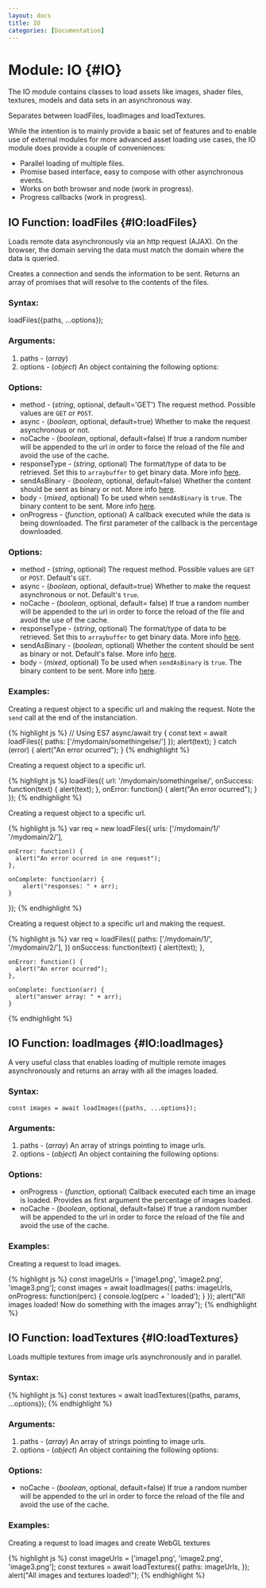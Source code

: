 ```yaml
---
layout: docs
title: IO
categories: [Documentation]
---
```


Module: IO {#IO}
===========================

The IO module contains classes to load assets like images, shader files,
textures, models and data sets in an asynchronous way.

Separates between loadFiles, loadImages and loadTextures.

While the intention is to mainly provide a basic set of features and
to enable use of external modules for more advanced asset loading use cases,
the IO module does provide a couple of conveniences:

* Parallel loading of multiple files.
* Promise based interface, easy to compose with other asynchronous events.
* Works on both browser and node (work in progress).
* Progress callbacks (work in progress).


IO Function: loadFiles {#IO:loadFiles}
--------------------------------------

Loads remote data asynchronously via an http request (AJAX).
On the browser, the domain serving the data must match the
domain where the data is queried.

Creates a connection and sends the information to be sent. Returns
an array of promises that will resolve to the contents of the files.

### Syntax:

  loadFiles({paths, ...options});

### Arguments:

1. paths - (*array*)
1. options - (*object*) An object containing the following options:

### Options:

* method - (*string*, optional, default='GET')
  The request method. Possible values are `GET` or `POST`.
* async - (*boolean*, optional, default=true)
  Whether to make the request asynchronous or not.
* noCache - (*boolean*, optional, default=false)
  If true a random number will be appended to the url in order to
  force the reload of the file and avoid the use of the cache.
* responseType - (*string*, optional)
  The format/type of data to be retrieved.
  Set this to `arraybuffer` to get binary data. More info
  [here](https://developer.mozilla.org/En/Using_XMLHttpRequest#Handling_binary_data).
* sendAsBinary - (*boolean*, optional, default=false)
  Whether the content should be sent as binary or not. More info
  [here](https://developer.mozilla.org/en/xmlhttprequest#sendAsBinary()).
* body - (*mixed*, optional) To be used when `sendAsBinary` is `true`.
  The binary content to be sent. More info
  [here](https://developer.mozilla.org/en/xmlhttprequest#sendAsBinary()).
* onProgress - (*function*, optional)
  A callback executed while the data is being downloaded.
  The first parameter of the callback is the percentage downloaded.

### Options:

* method - (*string*, optional) The request method.
  Possible values are `GET` or `POST`. Default's `GET`.
* async - (*boolean*, optional, default=true)
  Whether to make the request asynchronous or not. Default's `true`.
* noCache - (*boolean*, optional, default= false)
   If true a random number will be appended
   to the url in order to force the reload of the file and avoid
   the use of the cache.
* responseType - (*string*, optional) The format/type of data to be retrieved.
  Set this to `arraybuffer` to get binary data. More info
  [here](https://developer.mozilla.org/En/Using_XMLHttpRequest#Handling_binary_data).
* sendAsBinary - (*boolean*, optional) Whether the content should be sent
  as binary or not. Default's false. More info 
  [here](https://developer.mozilla.org/en/xmlhttprequest#sendAsBinary()).
* body - (*mixed*, optional) To be used when `sendAsBinary` is `true`.
  The binary content to be sent. More info 
  [here](https://developer.mozilla.org/en/xmlhttprequest#sendAsBinary()).


### Examples:

Creating a request object to a specific url and making the request. 
Note the `send` call at the end of the instanciation.

{% highlight js %}
  // Using ES7 async/await
  try {
    const text = await loadFiles({
      paths: ['/mydomain/somethingelse/']
    });
    alert(text);
  } catch (error) {
    alert("An error ocurred");
  }
{% endhighlight %}


Creating a request object to a specific url.

{% highlight js %}
  loadFiles({
    url: '/mydomain/somethingelse/',
    onSuccess: function(text) {
      alert(text);
    },
    onError: function() {
      alert("An error ocurred");
    }
  });
{% endhighlight %}

Creating a request object to a specific url.

{% highlight js %}
  var req = new loadFiles({
    urls: ['/mydomain/1/' '/mydomain/2/'],

    onError: function() {
      alert("An error ocurred in one request");
    },

    onComplete: function(arr) {
        alert("responses: " + arr);
    }
  });
{% endhighlight %}

Creating a request object to a specific url and making the request.

{% highlight js %}
  var req = loadFiles({
    paths: ['/mydomain/1/', '/mydomain/2/'],
  })
    onSuccess: function(text) {
      alert(text);
    },

    onError: function() {
      alert("An error ocurred");
    },

    onComplete: function(arr) {
      alert("answer array: " + arr);
    }
{% endhighlight %}


IO Function: loadImages {#IO:loadImages}
----------------------------------------

A very useful class that enables loading of multiple remote images
asynchronously and returns an array with all the images loaded.

### Syntax:

	const images = await loadImages({paths, ...options});

### Arguments:

1. paths - (*array*) An array of strings pointing to image urls.
1. options - (*object*) An object containing the following options:

### Options:

* onProgress - (*function*, optional) Callback executed each time an image is loaded. Provides as first argument the percentage of images loaded.
* noCache - (*boolean*, optional, default=false)
  If true a random number will be appended to the url in order to force
  the reload of the file and avoid the use of the cache.

### Examples:

Creating a request to load images.

{% highlight js %}
  const imageUrls = ['image1.png', 'image2.png', 'image3.png'];
  const images = await loadImages({
    paths: imageUrls,
    onProgress: function(perc) {
      console.log(perc + ' loaded');
    }
  });
  alert("All images loaded! Now do something with the images array");
{% endhighlight %}


IO Function: loadTextures {#IO:loadTextures}
--------------------------------------------

Loads multiple textures from image urls asynchronously and in parallel.

### Syntax:

{% highlight js %}
	const textures = await loadTextures({paths, params, ...options});
{% endhighlight %}

### Arguments:

1. paths - (*array*) An array of strings pointing to image urls.
2. options - (*object*) An object containing the following options:

### Options:

* noCache - (*boolean*, optional, default=false)
  If true a random number will be appended to the url in order to
  force the reload of the file and avoid the use of the cache.

### Examples:

Creating a request to load images and create WebGL textures

{% highlight js %}
  const imageUrls = ['image1.png', 'image2.png', 'image3.png'];
  const textures = await loadTextures({
    paths: imageUrls,
  });
  alert("All images and textures loaded!");
{% endhighlight %}
